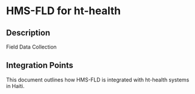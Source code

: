 # HMS-FLD for ht-health

## Description

Field Data Collection

## Integration Points

This document outlines how HMS-FLD is integrated with ht-health systems in Haiti.
